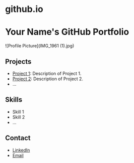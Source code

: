 # github.io
# Your Name's GitHub Portfolio

![Profile Picture](IMG_1961 (1).jpg)

## Projects

- [Project 1](link-to-project1): Description of Project 1.
- [Project 2](link-to-project2): Description of Project 2.
- ...

## Skills

- Skill 1
- Skill 2
- ...

## Contact

- [LinkedIn](https://www.linkedin.com/in/your-profile/)
- [Email](mailto:karravularambabu@gmail.com)
